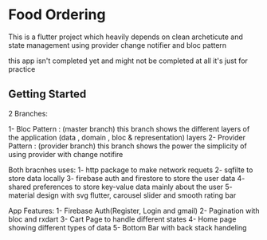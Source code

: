 # Food Ordering

This is a flutter project which heavily depends on clean archeticute and state management
using provider change notifier and bloc pattern 

this app isn't completed yet and might not be completed at all it's just for practice

## Getting Started

2 Branches:

1- Bloc Pattern : (master branch) this branch shows the different layers of the application (data , domain , bloc & representation) layers
2- Provider Pattern : (provider branch) this branch shows the power the simplicity of using provider with change notifire 

Both bracnhes uses:
                   1- http package to make network requets 
                   2- sqfilte to store data locally
                   3- firebase auth and firestore to store the user data
                   4- shared preferences to store key-value data mainly about the user
                   5- material design with svg flutter, carousel slider and smooth rating bar
                   
App Features:
            1- Firebase Auth(Register, Login and gmail)
            2- Pagination with bloc and rxdart
            3- Cart Page to handle different states
            4- Home page showing different types of data 
            5- Bottom Bar with back stack handeling
            

